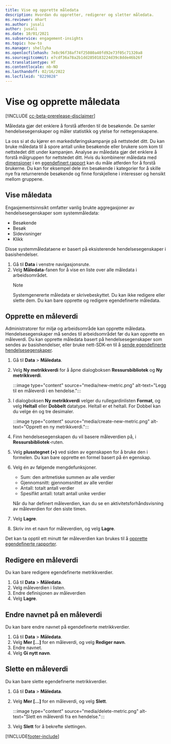 ```yaml
---
title: Vise og opprette måledata
description: Hvordan du oppretter, redigerer og sletter måledata.
ms.reviewer: mhart
ms.author: jusali
author: jusali
ms.date: 10/01/2021
ms.subservice: engagement-insights
ms.topic: how-to
ms.manager: shellyha
ms.openlocfilehash: 7e8c96f38af74f25080a40fd92e73f05c71320a8
ms.sourcegitcommit: e7cdf36a78a2b1dd2850183224d39c8dde46b26f
ms.translationtype: HT
ms.contentlocale: nb-NO
ms.lasthandoff: 02/16/2022
ms.locfileid: "8229828"
---
```

# <a name="view-and-create-metrics"></a>Vise og opprette måledata

[!INCLUDE [cc-beta-prerelease-disclaimer](includes/cc-beta-prerelease-disclaimer.md)]

Måledata gjør det enklere å forstå atferden til de besøkende. De samler hendelsesegenskaper og måler statistikk og ytelse for nettegenskapene.  

La oss si at du kjører en markedsføringskampanje på nettstedet ditt. Du kan bruke måledata til å spore antall unike besøkende eller brukere som kom til nettstedet ditt under kampanjen. Analyse av måledata gjør det enklere å forstå målgruppen for nettstedet ditt. Hvis du kombinerer måledata med [dimensjoner](dimensions.md) i en [egendefinert rapport](custom-reports.md) kan du måle atferden for å forstå brukerne. Du kan for eksempel dele inn besøkende i kategorier for å skille nye fra returnerende besøkende og finne forskjellene i interesser og hensikt mellom gruppene.

## <a name="view-metrics"></a>Vise måledata

Engasjementsinnsikt omfatter vanlig brukte aggregasjoner av hendelsesegenskaper som systemmåledata: 

- Besøkende
- Besøk
- Sidevisninger
- Klikk

Disse systemmåledataene er basert på eksisterende hendelsesegenskaper i basishendelser.

1. Gå til **Data** i venstre navigasjonsrute. 
1. Velg **Måledata**-fanen for å vise en liste over alle måledata i arbeidsområdet. 
   > [!NOTE]
   > Systemgenererte måledata er skrivebeskyttet. Du kan ikke redigere eller slette dem. Du kan bare opprette og redigere egendefinerte måledata.

## <a name="create-a-metric"></a>Opprette en måleverdi

Administratorer for miljø og arbeidsområde kan opprette måledata. Hendelsesegenskaper må sendes til arbeidsområdet før du kan opprette en måleverdi. Du kan opprette måledata basert på hendelsesegenskaper som sendes av basishendelser, eller bruke nett-SDK-en til å [sende egendefinerte hendelsesegenskaper](advanced-SDK-implementation.md).

1. Gå til **Data** > **Måledata**.
1. Velg **Ny metrikkverdi** for å åpne dialogboksen **Ressursbibliotek** og **Ny metrikkverdi**.

   :::image type="content" source="media/new-metric.png" alt-text="Legg til en måleverdi i en hendelse.":::

1. I dialogboksen **Ny metrikkverdi** velger du rullegardinlisten **Format**, og velg **Heltall** eller **Dobbelt** datatype. Heltall er et heltall. For Dobbel kan du velge én og tre desimaler.

   :::image type="content" source="media/create-new-metric.png" alt-text="Opprett en ny metrikkverdi.":::
   
5. Finn hendelsesegenskapen du vil basere måleverdien på, i **Ressursbibliotek**-ruten.
6. Velg **plusstegnet (+)** ved siden av egenskapen for å bruke den i formelen. Du kan bare opprette en formel basert på én egenskap. 
7. Velg én av følgende mengdefunksjoner. 

   - Sum: den aritmetiske summen av alle verdier 
   - Gjennomsnitt: gjennomsnittet av alle verdier
   - Antall: totalt antall verdier
   - Spesifikt antall: totalt antall unike verdier

   Når du har definert måleverdien, kan du se en aktivitetsforhåndsvisning av måleverdien for den siste timen.

1. Velg **Lagre**. 
1. Skriv inn et navn for måleverdien, og velg **Lagre**.

Det kan ta opptil ett minutt før måleverdien kan brukes til å [opprette egendefinerte rapporter](custom-reports.md).

## <a name="edit-a-metric"></a>Redigere en måleverdi

Du kan bare redigere egendefinerte metrikkverdier.

1. Gå til **Data** > **Måledata**.
1. Velg måleverdien i listen.
1. Endre definisjonen av måleverdien
1. Velg **Lagre**.

## <a name="change-the-name-of-a-metric"></a>Endre navnet på en måleverdi

Du kan bare endre navnet på egendefinerte metrikkverdier.

1. Gå til **Data** > **Måledata**.
1. Velg **Mer [...]** for en måleverdi, og velg **Rediger navn**.
1. Endre navnet. 
1. Velg **Gi nytt navn**.

## <a name="delete-a-metric"></a>Slette en måleverdi

Du kan bare slette egendefinerte metrikkverdier.

1. Gå til **Data** > **Måledata**.
1. Velg **Mer [...]** for en måleverdi, og velg **Slett**.

   :::image type="content" source="media/delete-metric.png" alt-text="Slett en måleverdi fra en hendelse.":::

1. Velg **Slett** for å bekrefte slettingen.



[!INCLUDE[footer-include](../includes/footer-banner.md)]
